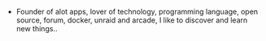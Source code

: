 - Founder of alot apps, lover of technology, programming language, open source, forum, docker, unraid and arcade, I like to discover and learn new things..
  <br>



























































































































































































































































































































































































































































































































































































































































































































































































































































































































































































































































































